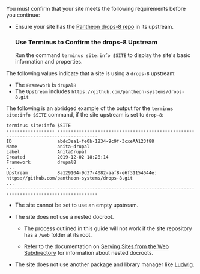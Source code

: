 You must confirm that your site meets the following requirements before you continue:

- Ensure your site has the [Pantheon drops-8 repo](https://github.com/pantheon-systems/drops-8) in its upstream.

  ### Use Terminus to Confirm the drops-8 Upstream

  Run the command `terminus site:info $SITE` to display the site's basic information and properties.
 
 The following values indicate that a site is using a `drops-8` upstream: 
  * The `Framework` is `drupal8`
  * The `Upstream` includes `https://github.com/pantheon-systems/drops-8.git`
  
  The following is an abridged example of the output for the `terminus site:info $SITE` command, if the site upstream is set to `drop-8`:

  ```bash{outputLines:2-18}
  terminus site:info $SITE
  ------------------ -------------------------------------------------------------------------------------
  ID                 abdc3ea1-fe0b-1234-9c9f-3cxeAA123f88
  Name               anita-drupal
  Label              AnitaDrupal
  Created            2019-12-02 18:28:14
  Framework          drupal8
  ...
  Upstream           8a129104-9d37-4082-aaf8-e6f31154644e: https://github.com/pantheon-systems/drops-8.git
  ...
  ------------------ -------------------------------------------------------------------------------------
  ```

  - The site cannot be set to use an empty upstream.

- The site does not use a nested docroot.

   - The process outlined in this guide will not work if the site repository has a `/web` folder at its root.

   - Refer to the documentation on [Serving Sites from the Web Subdirectory](/nested-docroot) for information about nested docroots.

- The site does not use another package and library manager like [Ludwig](https://www.drupal.org/project/ludwig).
